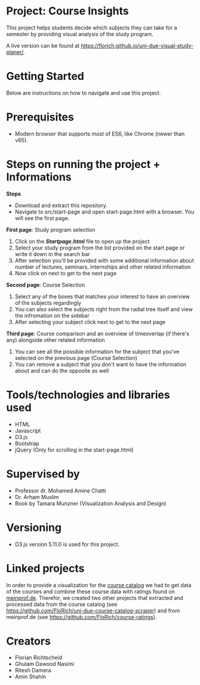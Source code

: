 # Project: Course Insights

This project helps students decide which subjects they can take for a semester by providing visual analysis of the study program.

A live version can be found at https://florich.github.io/uni-due-visual-study-planer/.

# Getting Started

Below are instructions on how to navigate and use this project.

# Prerequisites

* Modern browser that supports most of ES6, like Chrome (newer than v65).

# Steps on running the project + Informations

**Steps**
* Download and extract this repository.
* Navigate to src/start-page and open start-page.html with a browser. You will see the first page.

**First page**: Study program selection
1. Click on the ***Startpage.html*** file to open up the project
2. Select your study program from the list provided on the start page or write it down in the search bar
3. After selection you'll be provided with some additional information about number of lectures, seminars, internships and other related information
4. Now click on next to get to the next page 

**Second page**: Course Selection
1. Select any of the boxes that matches your interest to have an overview of the subjects regardingly
2. You can also select the subjects right from the radial tree itself and view the infromation on the sidebar
3. After selecting your subject click next to get to the next page 

**Third page**: Course comparison and an overview of timeoverlap (if there's any) alongside other related information
1. You can see all the possible information for the subject that you've selected on the previous page (Course Selection)
2. You can remove a subject that you don't want to have the information about and can do the opposite as well

# Tools/technologies and libraries used

* HTML
* Javascript
* D3.js
* Bootstrap
* jQuery (Only for scrolling in the start-page.html)

# Supervised by

* Professor dr. Mohamed Amine Chatti
* Dr. Arham Muslim
* Book by Tamara Munzner (Visualization Analysis and Design)

# Versioning

* D3.js version 5.11.0 is used for this project.

# Linked projects
In order to provide a visualization for the [course catalog](https://campus.uni-due.de/lsf/rds?state=wtree&search=1&category=veranstaltung.browse&navigationPosition=lectures%2Clectureindex&breadcrumb=lectureindex&topitem=lectures&subitem=lectureindex) we had to get data of the courses and combine these course data with ratings found on [meinprof.de](https://www.meinprof.de). Therefor, we created two other projects that extracted and processed data from the course catalog (see https://github.com/FloRich/uni-due-course-catalog-scraper) and from meinprof.de (see https://github.com/FloRich/course-ratings).

# Creators 

* Florian Richtscheid
* Ghulam Dawood Nasimi
* Ritesh Damera
* Amin Shahin






